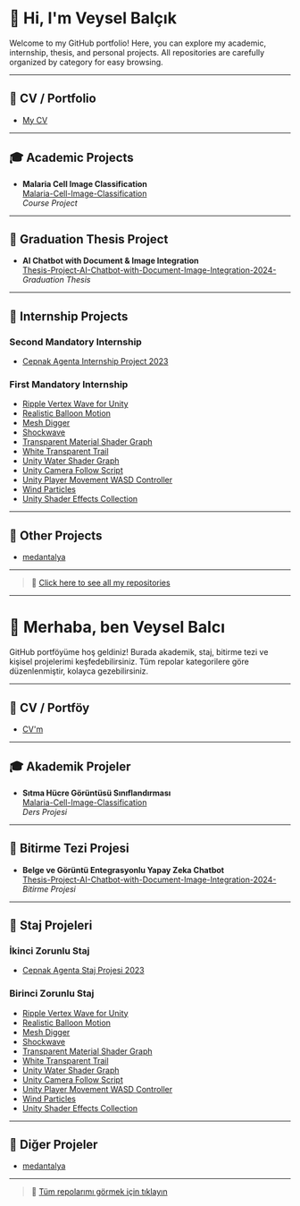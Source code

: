# 👋 Hi, I'm Veysel Balçık

Welcome to my GitHub portfolio! Here, you can explore my academic, internship, thesis, and personal projects. All repositories are carefully organized by category for easy browsing.

---

## 💼 CV / Portfolio
- [My CV](https://github.com/veyselbalck/Cv)

---

## 🎓 Academic Projects
- **Malaria Cell Image Classification**  
  [Malaria-Cell-Image-Classification](https://github.com/veyselbalck/Malaria-Cell-Image-Classification)  
  _Course Project_

---

## 📑 Graduation Thesis Project
- **AI Chatbot with Document & Image Integration**  
  [Thesis-Project-AI-Chatbot-with-Document-Image-Integration-2024-](https://github.com/veyselbalck/Thesis-Project-AI-Chatbot-with-Document-Image-Integration-2024-)  
  _Graduation Thesis_

---

## 🏢 Internship Projects

### Second Mandatory Internship
- [Cepnak Agenta Internship Project 2023](https://github.com/veyselbalck/Cepnak-Agenta-Internship-Project-2023-Second-Mandatory-Internship)

### First Mandatory Internship
- [Ripple Vertex Wave for Unity](https://github.com/veyselbalck/Ripple-Vertex-Wave-for-Unity)  
- [Realistic Balloon Motion](https://github.com/veyselbalck/RealisticBalloonMotion)  
- [Mesh Digger](https://github.com/veyselbalck/MeshDigger)  
- [Shockwave](https://github.com/veyselbalck/Shockwave)  
- [Transparent Material Shader Graph](https://github.com/veyselbalck/Transparent-Material-Shader-Graph)  
- [White Transparent Trail](https://github.com/veyselbalck/White-Transparent-Trail-)  
- [Unity Water Shader Graph](https://github.com/veyselbalck/Unity-Water-Shader-Graph)  
- [Unity Camera Follow Script](https://github.com/veyselbalck/Unity-Camera-Follow-Script)  
- [Unity Player Movement WASD Controller](https://github.com/veyselbalck/Unity-Player-Movement-WASD-Controller-)  
- [Wind Particles](https://github.com/veyselbalck/WindParticles)  
- [Unity Shader Effects Collection](https://github.com/veyselbalck/Unity-Shader-Effects-Collection)

---

## 🔬 Other Projects  
- [medantalya](https://github.com/veyselbalck/medantalya)  

---

> 📄 [Click here to see all my repositories](https://github.com/veyselbalck?tab=repositories)


---

# 👋 Merhaba, ben Veysel Balcı

GitHub portföyüme hoş geldiniz! Burada akademik, staj, bitirme tezi ve kişisel projelerimi keşfedebilirsiniz. Tüm repolar kategorilere göre düzenlenmiştir, kolayca gezebilirsiniz.

---

## 💼 CV / Portföy
- [CV'm](https://github.com/veyselbalck/Cv)

---

## 🎓 Akademik Projeler
- **Sıtma Hücre Görüntüsü Sınıflandırması**  
  [Malaria-Cell-Image-Classification](https://github.com/veyselbalck/Malaria-Cell-Image-Classification)  
  _Ders Projesi_

---

## 📑 Bitirme Tezi Projesi
- **Belge ve Görüntü Entegrasyonlu Yapay Zeka Chatbot**  
  [Thesis-Project-AI-Chatbot-with-Document-Image-Integration-2024-](https://github.com/veyselbalck/Thesis-Project-AI-Chatbot-with-Document-Image-Integration-2024-)  
  _Bitirme Projesi_

---

## 🏢 Staj Projeleri

### İkinci Zorunlu Staj
- [Cepnak Agenta Staj Projesi 2023](https://github.com/veyselbalck/Cepnak-Agenta-Internship-Project-2023-Second-Mandatory-Internship)

### Birinci Zorunlu Staj
- [Ripple Vertex Wave for Unity](https://github.com/veyselbalck/Ripple-Vertex-Wave-for-Unity)  
- [Realistic Balloon Motion](https://github.com/veyselbalck/RealisticBalloonMotion)  
- [Mesh Digger](https://github.com/veyselbalck/MeshDigger)  
- [Shockwave](https://github.com/veyselbalck/Shockwave)  
- [Transparent Material Shader Graph](https://github.com/veyselbalck/Transparent-Material-Shader-Graph)  
- [White Transparent Trail](https://github.com/veyselbalck/White-Transparent-Trail-)  
- [Unity Water Shader Graph](https://github.com/veyselbalck/Unity-Water-Shader-Graph)  
- [Unity Camera Follow Script](https://github.com/veyselbalck/Unity-Camera-Follow-Script)  
- [Unity Player Movement WASD Controller](https://github.com/veyselbalck/Unity-Player-Movement-WASD-Controller-)  
- [Wind Particles](https://github.com/veyselbalck/WindParticles)  
- [Unity Shader Effects Collection](https://github.com/veyselbalck/Unity-Shader-Effects-Collection)

---

## 🔬 Diğer Projeler  
- [medantalya](https://github.com/veyselbalck/medantalya)

---

> 📄 [Tüm repolarımı görmek için tıklayın](https://github.com/veyselbalck?tab=repositories)
